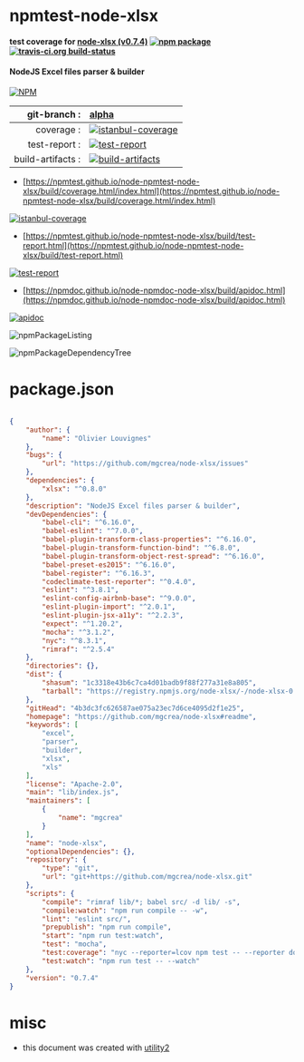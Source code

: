 # npmtest-node-xlsx

#### test coverage for  [node-xlsx (v0.7.4)](https://github.com/mgcrea/node-xlsx#readme)  [![npm package](https://img.shields.io/npm/v/npmtest-node-xlsx.svg?style=flat-square)](https://www.npmjs.org/package/npmtest-node-xlsx) [![travis-ci.org build-status](https://api.travis-ci.org/npmtest/node-npmtest-node-xlsx.svg)](https://travis-ci.org/npmtest/node-npmtest-node-xlsx)

#### NodeJS Excel files parser & builder

[![NPM](https://nodei.co/npm/node-xlsx.png?downloads=true&downloadRank=true&stars=true)](https://www.npmjs.com/package/node-xlsx)

| git-branch : | [alpha](https://github.com/npmtest/node-npmtest-node-xlsx/tree/alpha)|
|--:|:--|
| coverage : | [![istanbul-coverage](https://npmtest.github.io/node-npmtest-node-xlsx/build/coverage.badge.svg)](https://npmtest.github.io/node-npmtest-node-xlsx/build/coverage.html/index.html)|
| test-report : | [![test-report](https://npmtest.github.io/node-npmtest-node-xlsx/build/test-report.badge.svg)](https://npmtest.github.io/node-npmtest-node-xlsx/build/test-report.html)|
| build-artifacts : | [![build-artifacts](https://npmtest.github.io/node-npmtest-node-xlsx/glyphicons_144_folder_open.png)](https://github.com/npmtest/node-npmtest-node-xlsx/tree/gh-pages/build)|

- [https://npmtest.github.io/node-npmtest-node-xlsx/build/coverage.html/index.html](https://npmtest.github.io/node-npmtest-node-xlsx/build/coverage.html/index.html)

[![istanbul-coverage](https://npmtest.github.io/node-npmtest-node-xlsx/build/screenCapture.buildCi.browser.%252Ftmp%252Fbuild%252Fcoverage.lib.html.png)](https://npmtest.github.io/node-npmtest-node-xlsx/build/coverage.html/index.html)

- [https://npmtest.github.io/node-npmtest-node-xlsx/build/test-report.html](https://npmtest.github.io/node-npmtest-node-xlsx/build/test-report.html)

[![test-report](https://npmtest.github.io/node-npmtest-node-xlsx/build/screenCapture.buildCi.browser.%252Ftmp%252Fbuild%252Ftest-report.html.png)](https://npmtest.github.io/node-npmtest-node-xlsx/build/test-report.html)

- [https://npmdoc.github.io/node-npmdoc-node-xlsx/build/apidoc.html](https://npmdoc.github.io/node-npmdoc-node-xlsx/build/apidoc.html)

[![apidoc](https://npmdoc.github.io/node-npmdoc-node-xlsx/build/screenCapture.buildCi.browser.%252Ftmp%252Fbuild%252Fapidoc.html.png)](https://npmdoc.github.io/node-npmdoc-node-xlsx/build/apidoc.html)

![npmPackageListing](https://npmtest.github.io/node-npmtest-node-xlsx/build/screenCapture.npmPackageListing.svg)

![npmPackageDependencyTree](https://npmtest.github.io/node-npmtest-node-xlsx/build/screenCapture.npmPackageDependencyTree.svg)



# package.json

```json

{
    "author": {
        "name": "Olivier Louvignes"
    },
    "bugs": {
        "url": "https://github.com/mgcrea/node-xlsx/issues"
    },
    "dependencies": {
        "xlsx": "^0.8.0"
    },
    "description": "NodeJS Excel files parser & builder",
    "devDependencies": {
        "babel-cli": "^6.16.0",
        "babel-eslint": "^7.0.0",
        "babel-plugin-transform-class-properties": "^6.16.0",
        "babel-plugin-transform-function-bind": "^6.8.0",
        "babel-plugin-transform-object-rest-spread": "^6.16.0",
        "babel-preset-es2015": "^6.16.0",
        "babel-register": "^6.16.3",
        "codeclimate-test-reporter": "^0.4.0",
        "eslint": "^3.8.1",
        "eslint-config-airbnb-base": "^9.0.0",
        "eslint-plugin-import": "^2.0.1",
        "eslint-plugin-jsx-a11y": "^2.2.3",
        "expect": "^1.20.2",
        "mocha": "^3.1.2",
        "nyc": "^8.3.1",
        "rimraf": "^2.5.4"
    },
    "directories": {},
    "dist": {
        "shasum": "1c3318e43b6c7ca4d01badb9f88f277a31e8a805",
        "tarball": "https://registry.npmjs.org/node-xlsx/-/node-xlsx-0.7.4.tgz"
    },
    "gitHead": "4b3dc3fc626587ae075a23ec7d6ce4095d2f1e25",
    "homepage": "https://github.com/mgcrea/node-xlsx#readme",
    "keywords": [
        "excel",
        "parser",
        "builder",
        "xlsx",
        "xls"
    ],
    "license": "Apache-2.0",
    "main": "lib/index.js",
    "maintainers": [
        {
            "name": "mgcrea"
        }
    ],
    "name": "node-xlsx",
    "optionalDependencies": {},
    "repository": {
        "type": "git",
        "url": "git+https://github.com/mgcrea/node-xlsx.git"
    },
    "scripts": {
        "compile": "rimraf lib/*; babel src/ -d lib/ -s",
        "compile:watch": "npm run compile -- -w",
        "lint": "eslint src/",
        "prepublish": "npm run compile",
        "start": "npm run test:watch",
        "test": "mocha",
        "test:coverage": "nyc --reporter=lcov npm test -- --reporter dot && nyc report",
        "test:watch": "npm run test -- --watch"
    },
    "version": "0.7.4"
}
```



# misc
- this document was created with [utility2](https://github.com/kaizhu256/node-utility2)
